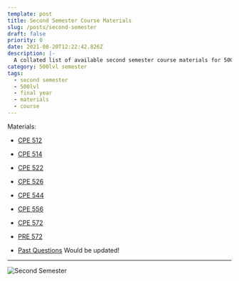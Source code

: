 ```yaml
---
template: post
title: Second Semester Course Materials
slug: /posts/second-semester
draft: false
priority: 0
date: 2021-08-20T12:22:42.826Z
description: |-
  A collated list of available second semester course materials for 500lvl
category: 500lvl semester
tags:
  - second semester
  - 500lvl
  - final year
  - materials
  - course
---
```


Materials:

- [CPE 512](https://www.dropbox.com/sh/2ay9bd3i7216pqy/AAAXHyH7LYiow9R4jGMkpRZba?dl=0)

- [CPE 514](https://www.dropbox.com/sh/sjhqstfrhei8na3/AAB-p-DKDo23YMQ4p-Te3qbta?dl=0)

- [CPE 522](https://www.dropbox.com/sh/dk797syqdb54uqh/AAA3B1cZIqACx1qmWEPROy5Ma?dl=0)

- [CPE 526](https://www.dropbox.com/sh/9yhdof8lx94dz5h/AAA-eXmrYlPgs0-r0qjR3Kesa?dl=0)

- [CPE 544](https://www.dropbox.com/sh/bkbw2eds4fkhftz/AAB9rK7FjHsTwqxnL7HjlliQa?dl=0)

- [CPE 556](https://www.dropbox.com/sh/j97rqcgx73laco2/AACdLwY7IKqiZjmB6L-6Jwmaa?dl=0)

- [CPE 572](https://www.dropbox.com/sh/9r2d0idx0za04ax/AAAaqIcvSficfgkcU-ptVtlZa?dl=0)

- [PRE 572](https://www.dropbox.com/sh/jymt6umifqgv25s/AAAsiEq5CdAHdmQ4SO3g4Zd1a?dl=0)

- [Past Questions]() Would be updated!

---

![Second Semester](/media/dna-1/dna-2.png 'image')
